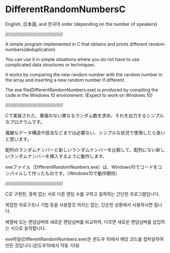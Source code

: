 # DifferentRandomNumbersC
English, 日本語, and 한국어 order (depending on the number of speakers)

////////////////////////////////////

A simple program implemented in C that obtains and prints different random numbers(deduplication)

You can use it in simple situations where you do not have to use complicated data structures or techniques.

It works by comparing the new random number with the random number in the array and inserting a new random number if different.

The exe file(DifferentRandomNumbers.exe) is produced by compiling the code in the Windows 10 environment. (Expect to work on Windows 10)

////////////////////////////////////

Cで実装された、重複のない異なるランダム数を求め、それを出力するシンプルなプログラムです。

複雑なデータ構造や技法などまでは必要ない、シンプルな状況で使用したら良いと思います。

配列のランダムナンバーと新しいランダムナンバーを比較して、配列にない新しいランダムナンバーを挿入するように動作します。

exeファイル（DifferentRandomNumbers.exe）は、Windows10でコードをコンパイルして作ったものです。（Windows10で動作期待）

////////////////////////////////////

C로 구현한, 중복 없는 서로 다른 랜덤 수를 구하고 출력하는 간단한 프로그램입니다.

복잡한 자료구조나 기법 등을 사용할것 까지는 없는, 단순한 상황에서 사용하시면 됩니다.

배열에 있는 랜덤넘버와 새로운 랜덤넘버를 비교하여, 다르면 새로운 랜덤넘버를 삽입하는 식으로 동작합니다.

exe파일(DifferentRandomNumbers.exe)은 윈도우 10에서 해당 코드를 컴파일하여 만든 것입니다.(윈도우10에서 작동 기대)
